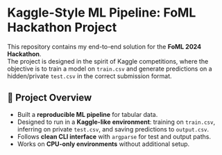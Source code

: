 
# Kaggle-Style ML Pipeline: FoML Hackathon Project  

This repository contains my end-to-end solution for the **FoML 2024 Hackathon**.  
The project is designed in the spirit of Kaggle competitions, where the objective is to train a model on `train.csv` and generate predictions on a hidden/private `test.csv` in the correct submission format.  

## 🚀 Project Overview  
- Built a **reproducible ML pipeline** for tabular data.  
- Designed to run in a **Kaggle-like environment**: training on `train.csv`, inferring on private `test.csv`, and saving predictions to `output.csv`.  
- Follows **clean CLI interface** with `argparse` for test and output paths.  
- Works on **CPU-only environments** without additional setup.  
